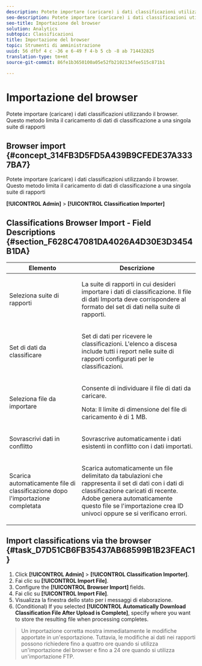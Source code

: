 ```yaml
---
description: Potete importare (caricare) i dati classificazioni utilizzando il browser. Questo metodo limita il caricamento di dati di classificazione a una singola suite di rapporti
seo-description: Potete importare (caricare) i dati classificazioni utilizzando il browser. Questo metodo limita il caricamento di dati di classificazione a una singola suite di rapporti
seo-title: Importazione del browser
solution: Analytics
subtopic: Classificazioni
title: Importazione del browser
topic: Strumenti di amministrazione
uuid: 56 dfbf 4 c -36 e 6-49 f 4-b 5 cb -8 ab 714432825
translation-type: tm+mt
source-git-commit: 86fe1b3650100a05e52fb2102134fee515c871b1

---
```



# Importazione del browser

Potete importare (caricare) i dati classificazioni utilizzando il browser. Questo metodo limita il caricamento di dati di classificazione a una singola suite di rapporti

## Browser import {#concept_314FB3D5FD5A439B9CFEDE37A3337BA7}

Potete importare (caricare) i dati classificazioni utilizzando il browser. Questo metodo limita il caricamento di dati di classificazione a una singola suite di rapporti

**[!UICONTROL Admin]** &gt; **[!UICONTROL Classification Importer]**

## Classifications Browser Import - Field Descriptions {#section_F628C47081DA4026A4D30E3D3454B1DA}

<table id="table_7FC7E510E7E74C2D9E8F316C5C6B66DB"> 
 <thead> 
  <tr> 
   <th colname="col1" class="entry"> Elemento </th> 
   <th colname="col2" class="entry"> Descrizione </th> 
  </tr> 
 </thead>
 <tbody> 
  <tr> 
   <td colname="col1"> Seleziona suite di rapporti </td> 
   <td colname="col2"> <p>La suite di rapporti in cui desideri importare i dati di classificazione. Il file di dati Importa deve corrispondere al formato del set di dati nella suite di rapporti. </p> </td> 
  </tr> 
  <tr> 
   <td colname="col1"> Set di dati da classificare </td> 
   <td colname="col2"> <p>Set di dati per ricevere le classificazioni. L'elenco a discesa include tutti i report nelle suite di rapporti configurati per le classificazioni. </p> </td> 
  </tr> 
  <tr> 
   <td colname="col1"> Seleziona file da importare </td> 
   <td colname="col2"> <p>Consente di individuare il file di dati da caricare. </p> <p>Nota: Il limite di dimensione del file di caricamento è di 1 MB. </p> </td> 
  </tr> 
  <tr> 
   <td colname="col1"> Sovrascrivi dati in conflitto </td> 
   <td colname="col2"> <p>Sovrascrive automaticamente i dati esistenti in conflitto con i dati importati. </p> </td> 
  </tr> 
  <tr> 
   <td colname="col1"> Scarica automaticamente file di classificazione dopo l'importazione completata </td> 
   <td colname="col2"> <p>Scarica automaticamente un file delimitato da tabulazioni che rappresenta il set di dati con i dati di classificazione caricati di recente. Adobe genera automaticamente questo file se l'importazione crea ID univoci oppure se si verificano errori. </p> </td> 
  </tr> 
 </tbody> 
</table>

## Import classifications via the browser {#task_D7D51CB6FB35437AB68599B1B23FEAC1}

<!-- 

t_upload_a_saint_data_file_via_web_browser.xml

 -->

1. Click **[!UICONTROL Admin]** &gt; **[!UICONTROL Classification Importer]**.
1. Fai clic su **[!UICONTROL Import File]**.
1. Configure the **[!UICONTROL Browser Import]** fields.
1. Fai clic su **[!UICONTROL Import File]**.
1. Visualizza la finestra dello stato per i messaggi di elaborazione.
1. (Conditional) If you selected **[!UICONTROL Automatically Download Classification File After Upload is Complete]**, specify where you want to store the resulting file when processing completes.
>Un importazione corretta mostra immediatamente le modifiche apportate in un'esportazione. Tuttavia, le modifiche ai dati nei rapporti possono richiedere fino a quattro ore quando si utilizza un'importazione del browser e fino a 24 ore quando si utilizza un'importazione FTP.

